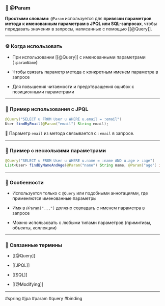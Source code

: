 ### 🧾 **@Param**

**Простыми словами:** `@Param` используется для **привязки параметров метода к именованным параметрам в JPQL или SQL-запросах**, чтобы передавать значения в запросы, написанные с помощью [[@Query]].

---

### ⚙️ **Когда использовать**

- При использовании [[@Query]] с именованными параметрами (`:paramName`)
    
- Чтобы связать параметр метода с конкретным именем параметра в запросе
    
- Для повышения читаемости и предотвращения ошибок с позиционными параметрами
    

---

### 📌 **Пример использования с JPQL**

```java
@Query("SELECT u FROM User u WHERE u.email = :email")
User findByEmail(@Param("email") String email);
```

📍 Параметр `email` из метода связывается с `:email` в запросе.

---

### 📌 **Пример с несколькими параметрами**

```java
@Query("SELECT u FROM User u WHERE u.name = :name AND u.age > :age")
List<User> findByNameAndAge(@Param("name") String name, @Param("age") int age);
```

---

### 🧠 **Особенности**

- Используется только с `@Query` или подобными аннотациями, где применяются именованные параметры
    
- Имя в `@Param("...")` должно совпадать с именем параметра в запросе
    
- Можно использовать с любыми типами параметров (примитивы, объекты, коллекции)
    

---

### 🔗 **Связанные термины**

- [[@Query]]
    
- [[JPQL]]
    
- [[SQL]]
    
- [[@Modifying]]
    

---

#spring #jpa #param #query #binding